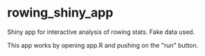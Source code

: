 # rowing_shiny_app
Shiny app for interactive analysis of rowing stats. Fake data used.

This app works by opening app.R and pushing on the "run" button.
